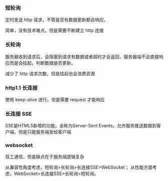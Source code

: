 ### 短轮询
定时发送 http 请求，不管是否有数据更新都会响应。

简单，没有技术难点。但是需要不断建立 http 连接

### 长轮询
服务器收到请求后，会阻塞到请求有数据或者超时才会返回，服务器端不会直接响应而是会挂起，判断数据是否更新。

减少了 http 请求次数，但是挂起也会浪费资源

### http1.1 长连接
使用 keep-alive 进行。但是需要 request 才能响应

### 长连接 SSE
SSE是HTML5新增的功能，全称为Server-Sent Events。允许服务推送数据到客户端。但是只能服务端发给客户端

### websocket
双工通信，但是缺点在于服务端逻辑复杂


从兼容性角度考虑，短轮询>长轮询>长连接SSE>WebSocket；
从性能方面考虑，WebSocket>长连接SSE>长轮询>短轮询。
